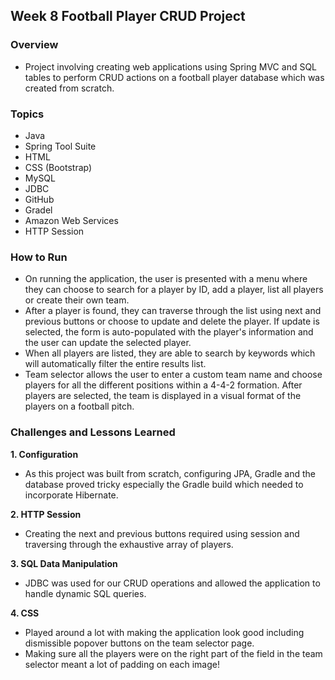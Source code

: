 ## Week 8 Football Player CRUD Project

### Overview
- Project involving creating web applications using Spring MVC and SQL tables to perform CRUD actions on a football player database which was created from scratch.

### Topics
* Java
* Spring Tool Suite
* HTML
* CSS (Bootstrap)
* MySQL
* JDBC
* GitHub
* Gradel
* Amazon Web Services
* HTTP Session

### How to Run
- On running the application, the user is presented with a menu where they can choose to search for a player by ID, add a player, list all players or create their own team.
- After a player is found, they can traverse through the list using next and previous buttons or choose to update and delete the player. If update is selected, the form is auto-populated with the player's information and the user can update the selected player.
- When all players are listed, they are able to search by keywords which will automatically filter the entire results list.
- Team selector allows the user to enter a custom team name and choose players for all the different positions within a 4-4-2 formation. After players are selected, the team is displayed in a visual format of the players on a football pitch.

### Challenges and Lessons Learned
**1. Configuration**
- As this project was built from scratch, configuring JPA, Gradle and the database proved tricky especially the Gradle build which needed to incorporate Hibernate.

**2. HTTP Session**
- Creating the next and previous buttons required using session and traversing through the exhaustive array of players.

**3. SQL Data Manipulation**
- JDBC was used for our CRUD operations and allowed the application to handle dynamic SQL queries.

**4. CSS**
- Played around a lot with making the application look good including dismissible popover buttons on the team selector page.
- Making sure all the players were on the right part of the field in the team selector meant a lot of padding on each image!
